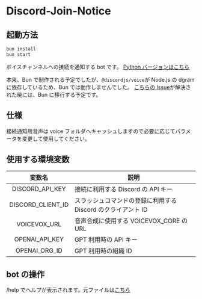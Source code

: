 # Discord-Join-Notice

## 起動方法

```bash
bun install
bun start
```

ボイスチャンネルへの接続を通知する bot です。
[Python バージョンはこちら](https://github.com/aho4ahoaho/discord-join-notice)

本来、Bun で制作される予定でしたが、`@discordjs/voice`が Node.js の dgram に依存しているため、Bun では動作しませんでした。
[こちらの Issue](https://github.com/oven-sh/bun/issues/1630)が解決された暁には、Bun に移行する予定です。

## 仕様

接続通知用音声は voice フォルダへキャッシュしますので必要に応じてパラメータを変更して使用してください。

## 使用する環境変数

|      変数名       | 説明                                                         |
| :---------------: | ------------------------------------------------------------ |
|  DISCORD_API_KEY  | 接続に利用する Discord の API キー                           |
| DISCORD_CLIENT_ID | スラッシュコマンドの登録に利用する Discord のクライアント ID |
|   VOICEVOX_URL    | 音声合成に使用する VOICEVOX_CORE の URL                      |
|  OPENAI_API_KEY   | GPT 利用時の API キー                                        |
|   OPENAI_ORG_ID   | GPT 利用時の組織 ID                                          |

## bot の操作

/help でヘルプが表示されます。元ファイルは[こちら](src/help.md)
